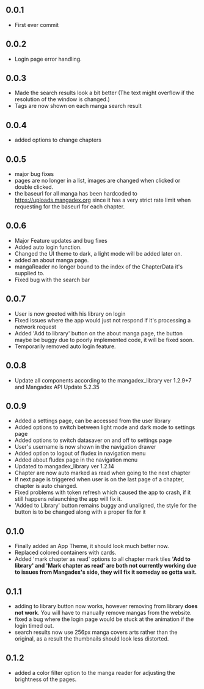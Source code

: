 ## 0.0.1
- First ever commit

## 0.0.2

- Login page error handling.

## 0.0.3

- Made the search results look a bit better (The text might overflow if the resolution of the window is changed.)
- Tags are now shown on each manga search result

## 0.0.4
- added options to change chapters

## 0.0.5
- major bug fixes
- pages are no longer in a list, images are changed when clicked or double clicked.
- the baseurl for all manga has been hardcoded to https://uploads.mangadex.org since it has a very strict rate limit when requesting for the baseurl for each chapter.

## 0.0.6
 - Major Feature updates and bug fixes
 - Added auto login function.
 - Changed the UI theme to dark, a light mode will be added later on.
 - added an about manga page.
 - mangaReader no longer bound to the index of the ChapterData it's supplied to.
 - Fixed bug with the search bar

## 0.0.7
 - User is now greeted with his library on login
 - Fixed issues where the app would just not respond if it's processing a network request
 - Added 'Add to library' button on the about manga page, the button maybe be buggy due to poorly implemented code, it will be fixed soon.
 - Temporarily removed auto login feature.

## 0.0.8
 - Update all components according to the mangadex_library ver 1.2.9+7 and Mangadex API Update 5.2.35

## 0.0.9
 - Added a settings page, can be accessed from the user library
 - Added options to switch between light mode and dark mode to settings page
 - Added options to switch datasaver on and off to settings page
 - User's username is now shown in the navigation drawer
 - Added option to logout of fludex in navigation menu
 - Added about fludex page in the navigation menu
 - Updated to mangadex_library ver 1.2.14
 - Chapter are now auto marked as read when going to the next chapter
 - If next page is triggered when user is on the last page of a chapter, chapter is auto changed.
 - Fixed problems with token refresh which caused the app to crash, if it still happens relaunching the app will fix it.
 - 'Added to Library' button remains buggy and unaligned, the style for the button is to be changed along with a proper fix for it

## 0.1.0
 - Finally added an App Theme, it should look much better now.
 - Replaced colored containers with cards.
 - Added 'mark chapter as read' options to all chapter mark tiles
   **'Add to library' and 'Mark chapter as read' are both not currently working due to issues from Mangadex's side, they will fix it someday so gotta wait.**

## 0.1.1
 - adding to library button now works, however removing from library **does not work**. You will have to manually remove mangas from the  website.
 - fixed a bug where the login page would be stuck at the animation if the login timed out.
 - search results now use 256px manga covers arts rather than the original, as a result the thumbnails should look less distorted.

## 0.1.2
 - added a color filter option to the manga reader for adjusting the brightness of the pages.